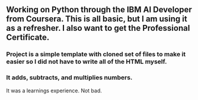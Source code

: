 ## Working on Python through the IBM AI Developer from Coursera. This is all basic, but I am using it as a refresher. I also want to get the Professional Certificate.
### Project is a simple template with cloned set of files to make it easier so I did not have to write all of the HTML myself.
### It adds, subtracts, and multiplies numbers.
It was a learnings experience. 
Not bad. 
